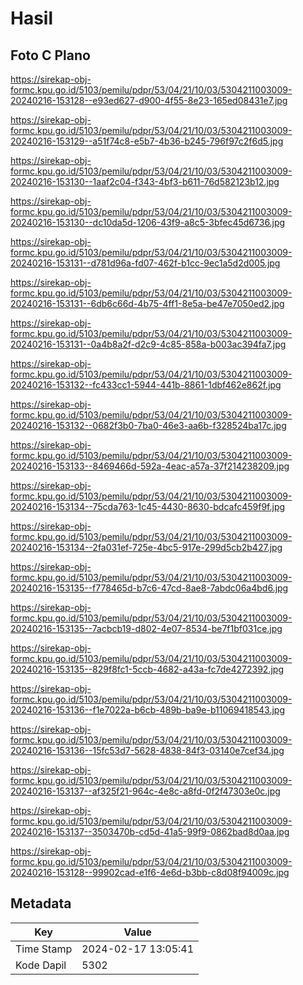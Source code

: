 # Hasil

## Foto C Plano

https://sirekap-obj-formc.kpu.go.id/5103/pemilu/pdpr/53/04/21/10/03/5304211003009-20240216-153128--e93ed627-d900-4f55-8e23-165ed08431e7.jpg

https://sirekap-obj-formc.kpu.go.id/5103/pemilu/pdpr/53/04/21/10/03/5304211003009-20240216-153129--a51f74c8-e5b7-4b36-b245-796f97c2f6d5.jpg

https://sirekap-obj-formc.kpu.go.id/5103/pemilu/pdpr/53/04/21/10/03/5304211003009-20240216-153130--1aaf2c04-f343-4bf3-b611-76d582123b12.jpg

https://sirekap-obj-formc.kpu.go.id/5103/pemilu/pdpr/53/04/21/10/03/5304211003009-20240216-153130--dc10da5d-1206-43f9-a8c5-3bfec45d6736.jpg

https://sirekap-obj-formc.kpu.go.id/5103/pemilu/pdpr/53/04/21/10/03/5304211003009-20240216-153131--d781d96a-fd07-462f-b1cc-9ec1a5d2d005.jpg

https://sirekap-obj-formc.kpu.go.id/5103/pemilu/pdpr/53/04/21/10/03/5304211003009-20240216-153131--6db6c66d-4b75-4ff1-8e5a-be47e7050ed2.jpg

https://sirekap-obj-formc.kpu.go.id/5103/pemilu/pdpr/53/04/21/10/03/5304211003009-20240216-153131--0a4b8a2f-d2c9-4c85-858a-b003ac394fa7.jpg

https://sirekap-obj-formc.kpu.go.id/5103/pemilu/pdpr/53/04/21/10/03/5304211003009-20240216-153132--fc433cc1-5944-441b-8861-1dbf462e862f.jpg

https://sirekap-obj-formc.kpu.go.id/5103/pemilu/pdpr/53/04/21/10/03/5304211003009-20240216-153132--0682f3b0-7ba0-46e3-aa6b-f328524ba17c.jpg

https://sirekap-obj-formc.kpu.go.id/5103/pemilu/pdpr/53/04/21/10/03/5304211003009-20240216-153133--8469466d-592a-4eac-a57a-37f214238209.jpg

https://sirekap-obj-formc.kpu.go.id/5103/pemilu/pdpr/53/04/21/10/03/5304211003009-20240216-153134--75cda763-1c45-4430-8630-bdcafc459f9f.jpg

https://sirekap-obj-formc.kpu.go.id/5103/pemilu/pdpr/53/04/21/10/03/5304211003009-20240216-153134--2fa031ef-725e-4bc5-917e-299d5cb2b427.jpg

https://sirekap-obj-formc.kpu.go.id/5103/pemilu/pdpr/53/04/21/10/03/5304211003009-20240216-153135--f778465d-b7c6-47cd-8ae8-7abdc06a4bd6.jpg

https://sirekap-obj-formc.kpu.go.id/5103/pemilu/pdpr/53/04/21/10/03/5304211003009-20240216-153135--7acbcb19-d802-4e07-8534-be7f1bf031ce.jpg

https://sirekap-obj-formc.kpu.go.id/5103/pemilu/pdpr/53/04/21/10/03/5304211003009-20240216-153135--829f8fc1-5ccb-4682-a43a-fc7de4272392.jpg

https://sirekap-obj-formc.kpu.go.id/5103/pemilu/pdpr/53/04/21/10/03/5304211003009-20240216-153136--f1e7022a-b6cb-489b-ba9e-b11069418543.jpg

https://sirekap-obj-formc.kpu.go.id/5103/pemilu/pdpr/53/04/21/10/03/5304211003009-20240216-153136--15fc53d7-5628-4838-84f3-03140e7cef34.jpg

https://sirekap-obj-formc.kpu.go.id/5103/pemilu/pdpr/53/04/21/10/03/5304211003009-20240216-153137--af325f21-964c-4e8c-a8fd-0f2f47303e0c.jpg

https://sirekap-obj-formc.kpu.go.id/5103/pemilu/pdpr/53/04/21/10/03/5304211003009-20240216-153137--3503470b-cd5d-41a5-99f9-0862bad8d0aa.jpg

https://sirekap-obj-formc.kpu.go.id/5103/pemilu/pdpr/53/04/21/10/03/5304211003009-20240216-153128--99902cad-e1f6-4e6d-b3bb-c8d08f94009c.jpg


## Metadata

| Key        | Value               |
| ---------- | ------------------- |
| Time Stamp | 2024-02-17 13:05:41 |
| Kode Dapil | 5302                |



